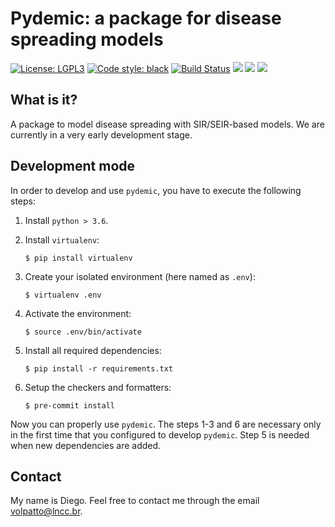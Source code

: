 # Pydemic: a package for disease spreading models

[![License: LGPL3](https://img.shields.io/badge/license-LGPL%20(%3E%3D%203)-blue)](https://opensource.org/licenses/LGPL-3.0)
[![Code style: black](https://img.shields.io/badge/code%20style-black-000000.svg)](https://github.com/psf/black)
[![Build Status](https://travis-ci.com/volpatto/blank-python-project.svg?branch=master)](https://travis-ci.com/volpatto/blank-python-project)
![](https://github.com/volpatto/blank-python-project/workflows/linux/badge.svg?branch=master)
![](https://github.com/volpatto/blank-python-project/workflows/osx/badge.svg?branch=master)
![](https://github.com/volpatto/blank-python-project/workflows/windows/badge.svg?branch=master)

## What is it?

A package to model disease spreading with SIR/SEIR-based models. We are currently in a very early development stage.

## Development mode

In order to develop and use `pydemic`, you have to execute the following steps:

1. Install `python > 3.6`.

2. Install `virtualenv`:
    ```console
    $ pip install virtualenv
    ```

3. Create your isolated environment (here named as `.env`):
    ```console
    $ virtualenv .env
    ```

4. Activate the environment:
    ```console
    $ source .env/bin/activate
    ```

5. Install all required dependencies:
    ```console
    $ pip install -r requirements.txt
    ```

6. Setup the checkers and formatters:
    ```console
    $ pre-commit install
    ```

Now you can properly use `pydemic`. The steps 1-3 and 6 are necessary only in the first time
that you configured to develop `pydemic`. Step 5 is needed when new dependencies
are added.

## Contact

My name is Diego. Feel free to contact me through the email <volpatto@lncc.br>.
